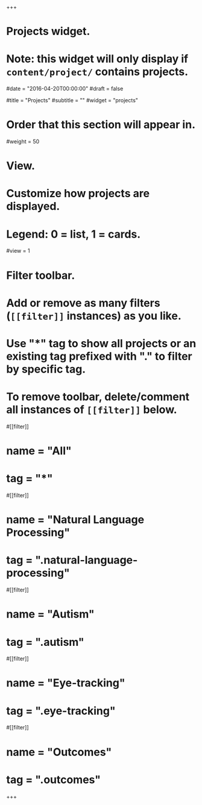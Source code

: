 +++
# Projects widget.
# Note: this widget will only display if `content/project/` contains projects.

#date = "2016-04-20T00:00:00"
#draft = false

#title = "Projects"
#subtitle = ""
#widget = "projects"

# Order that this section will appear in.
#weight = 50

# View.
# Customize how projects are displayed.
# Legend: 0 = list, 1 = cards.
#view = 1

# Filter toolbar.
# Add or remove as many filters (`[[filter]]` instances) as you like.
# Use "*" tag to show all projects or an existing tag prefixed with "." to filter by specific tag.
# To remove toolbar, delete/comment all instances of `[[filter]]` below.
#[[filter]]
#  name = "All"
#  tag = "*"
  
#[[filter]]
#  name = "Natural Language Processing"
#  tag = ".natural-language-processing"

#[[filter]]
#  name = "Autism"
#  tag = ".autism"
  
#[[filter]]
#  name = "Eye-tracking"
#  tag = ".eye-tracking"
  
#[[filter]]
#  name = "Outcomes"
#  tag = ".outcomes"

+++

